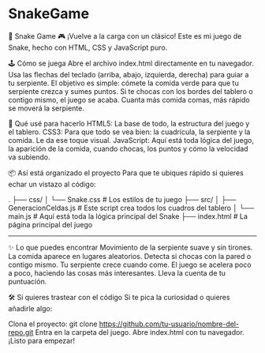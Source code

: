 # SnakeGame


🐍 Snake Game 🎮
¡Vuelve a la carga con un clásico! Este es mi juego de Snake, hecho con HTML, CSS y JavaScript puro.

🕹️ Cómo se juega
Abre el archivo index.html directamente en tu navegador.
Usa las flechas del teclado (arriba, abajo, izquierda, derecha) para guiar a tu serpiente.
El objetivo es simple: cómete la comida verde para que tu serpiente crezca y sumes puntos.
Si te chocas con los bordes del tablero o contigo mismo, el juego se acaba.
Cuanta más comida comas, más rápido se moverá la serpiente.

🚀 Qué usé para hacerlo
HTML5: La base de todo, la estructura del juego y el tablero.
CSS3: Para que todo se vea bien: la cuadrícula, la serpiente y la comida. Le da ese toque visual.
JavaScript: Aquí está toda lógica del juego, la aparición de la comida, cuando chocas, los puntos y cómo la velocidad va subiendo.

📦 Así está organizado el proyecto
Para que te ubiques rápido si quieres echar un vistazo al código:

.
├── css/
│   └── Snake.css           # Los estilos de tu juego
├── src/
│   ├── GeneracionCeldas.js # Este script crea todos los cuadros del tablero
│   └── main.js             # Aquí está toda la lógica principal del Snake
├── index.html              # La página principal del juego

------------------------------------------------

✨ Lo que puedes encontrar
Movimiento de la serpiente suave y sin tirones.
La comida aparece en lugares aleatorios.
Detecta si chocas con la pared o contigo mismo.
Tu serpiente crece cuando come.
El juego se acelera poco a poco, haciendo las cosas más interesantes.
Lleva la cuenta de tu puntuación.

🛠️ Si quieres trastear con el código
Si te pica la curiosidad o quieres añadirle algo:

Clona el proyecto: git clone https://github.com/tu-usuario/nombre-del-repo.git
Entra en la carpeta del juego.
Abre index.html con tu navegador.
¡Listo para empezar!
